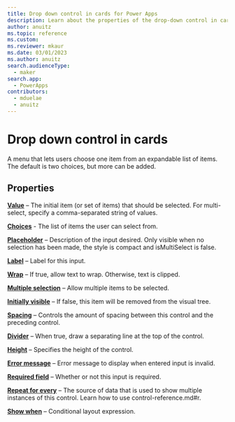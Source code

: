 ```yaml
---
title: Drop down control in cards for Power Apps
description: Learn about the properties of the drop-down control in cards for Power Apps.
author: anuitz
ms.topic: reference
ms.custom: 
ms.reviewer: mkaur
ms.date: 03/01/2023
ms.author: anuitz
search.audienceType:
  - maker
search.app:
  - PowerApps
contributors:
  - mduelae
  - anuitz
---
```


# Drop down control in cards

A menu that lets users choose one item from an expandable list of items. The default is two choices, but more can be added.

## Properties

**[Value](control-reference.md#v)** – The initial item (or set of items) that should be selected. For multi-select, specify a comma-separated string of values.

**[Choices](control-reference.md#c)** - The list of items the user can select from.

**[Placeholder](control-reference.md#p)** – Description of the input desired. Only visible when no selection has been made, the style is compact and isMultiSelect is false.

**[Label](control-reference.md#l)** – Label for this input.

**[Wrap](control-reference.md#w)** – If true, allow text to wrap. Otherwise, text is clipped.

**[Multiple selection](control-reference.md#m)** – Allow multiple items to be selected.

**[Initially visible](control-reference.md#i)** – If false, this item will be removed from the visual tree.

**[Spacing](control-reference.md#s)** – Controls the amount of spacing between this control and the preceding control.

**[Divider](control-reference.md#d)** – When true, draw a separating line at the top of the control.

**[Height](control-reference.md#h)** – Specifies the height of the control.

**[Error message](control-reference.md#e)** – Error message to display when entered input is invalid.

**[Required field](control-reference.md#r)** – Whether or not this input is required.

**[Repeat for every](control-reference.md#r)** – The source of data that is used to show multiple instances of this control. Learn how to use control-reference.md#r.

**[Show when](control-reference.md#s)** – Conditional layout expression.

